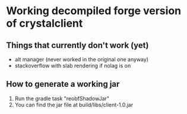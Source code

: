 # Working decompiled forge version of crystalclient

## Things that currently don't work (yet)
- alt manager (never worked in the original one anyway)
- stackoverflow with slab rendering if nolag is on

## How to generate a working jar
1. Run the gradle task "reobfShadowJar"
2. You can find the jar file at build/libs/client-1.0.jar
